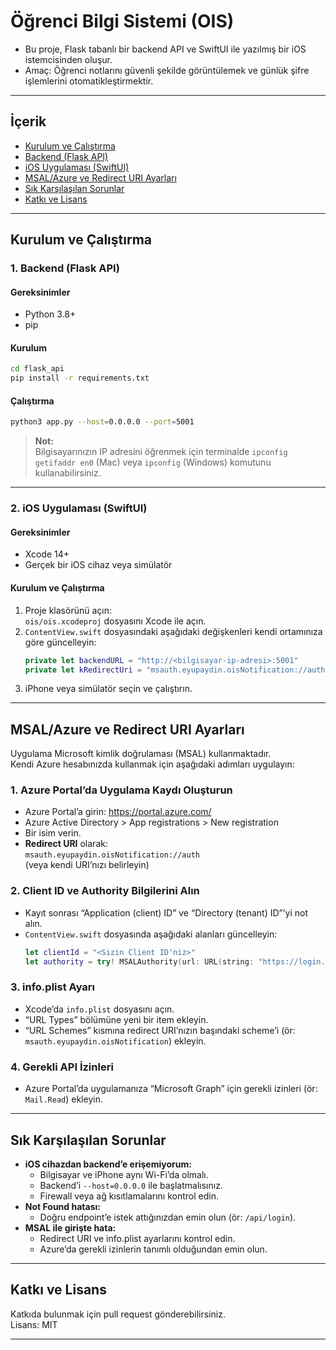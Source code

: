 # Öğrenci Bilgi Sistemi (OIS)

- Bu proje, Flask tabanlı bir backend API ve SwiftUI ile yazılmış bir iOS istemcisinden oluşur. 
- Amaç: Öğrenci notlarını güvenli şekilde görüntülemek ve günlük şifre işlemlerini otomatikleştirmektir.

---

## İçerik

- [Kurulum ve Çalıştırma](#kurulum-ve-çalıştırma)
- [Backend (Flask API)](#backend-flask-api)
- [iOS Uygulaması (SwiftUI)](#ios-uygulaması-swiftui)
- [MSAL/Azure ve Redirect URI Ayarları](#msalazure-ve-redirect-uri-ayarları)
- [Sık Karşılaşılan Sorunlar](#sık-karşılaşılan-sorunlar)
- [Katkı ve Lisans](#katkı-ve-lisans)

---

## Kurulum ve Çalıştırma

### 1. Backend (Flask API)

#### Gereksinimler
- Python 3.8+
- pip

#### Kurulum

```sh
cd flask_api
pip install -r requirements.txt
```

#### Çalıştırma

```sh
python3 app.py --host=0.0.0.0 --port=5001
```

> **Not:**  
> Bilgisayarınızın IP adresini öğrenmek için terminalde `ipconfig getifaddr en0` (Mac) veya `ipconfig` (Windows) komutunu kullanabilirsiniz.

---

### 2. iOS Uygulaması (SwiftUI)

#### Gereksinimler
- Xcode 14+
- Gerçek bir iOS cihaz veya simülatör

#### Kurulum ve Çalıştırma

1. Proje klasörünü açın:  
   `ois/ois.xcodeproj` dosyasını Xcode ile açın.
2. `ContentView.swift` dosyasındaki aşağıdaki değişkenleri kendi ortamınıza göre güncelleyin:
    ```swift
    private let backendURL = "http://<bilgisayar-ip-adresi>:5001"
    private let kRedirectUri = "msauth.eyupaydin.oisNotification://auth"
    ```
3. iPhone veya simülatör seçin ve çalıştırın.

---

## MSAL/Azure ve Redirect URI Ayarları

Uygulama Microsoft kimlik doğrulaması (MSAL) kullanmaktadır.  
Kendi Azure hesabınızda kullanmak için aşağıdaki adımları uygulayın:

### 1. Azure Portal’da Uygulama Kaydı Oluşturun

- Azure Portal’a girin: https://portal.azure.com/
- Azure Active Directory > App registrations > New registration
- Bir isim verin.
- **Redirect URI** olarak:  
  `msauth.eyupaydin.oisNotification://auth`  
  (veya kendi URI’nızı belirleyin)

### 2. Client ID ve Authority Bilgilerini Alın

- Kayıt sonrası “Application (client) ID” ve “Directory (tenant) ID”’yi not alın.
- `ContentView.swift` dosyasında aşağıdaki alanları güncelleyin:
    ```swift
    let clientId = "<Sizin Client ID'niz>"
    let authority = try! MSALAuthority(url: URL(string: "https://login.microsoftonline.com/<Sizin Tenant ID'niz>")!)
    ```

### 3. info.plist Ayarı

- Xcode’da `info.plist` dosyasını açın.
- “URL Types” bölümüne yeni bir item ekleyin.
- “URL Schemes” kısmına redirect URI’nızın başındaki scheme’i (ör: `msauth.eyupaydin.oisNotification`) ekleyin.

### 4. Gerekli API İzinleri

- Azure Portal’da uygulamanıza “Microsoft Graph” için gerekli izinleri (ör: `Mail.Read`) ekleyin.

---

## Sık Karşılaşılan Sorunlar

- **iOS cihazdan backend’e erişemiyorum:**  
  - Bilgisayar ve iPhone aynı Wi-Fi’da olmalı.
  - Backend’i `--host=0.0.0.0` ile başlatmalısınız.
  - Firewall veya ağ kısıtlamalarını kontrol edin.
- **Not Found hatası:**  
  - Doğru endpoint’e istek attığınızdan emin olun (ör: `/api/login`).
- **MSAL ile girişte hata:**  
  - Redirect URI ve info.plist ayarlarını kontrol edin.
  - Azure’da gerekli izinlerin tanımlı olduğundan emin olun.

---

## Katkı ve Lisans

Katkıda bulunmak için pull request gönderebilirsiniz.  
Lisans: MIT

---
